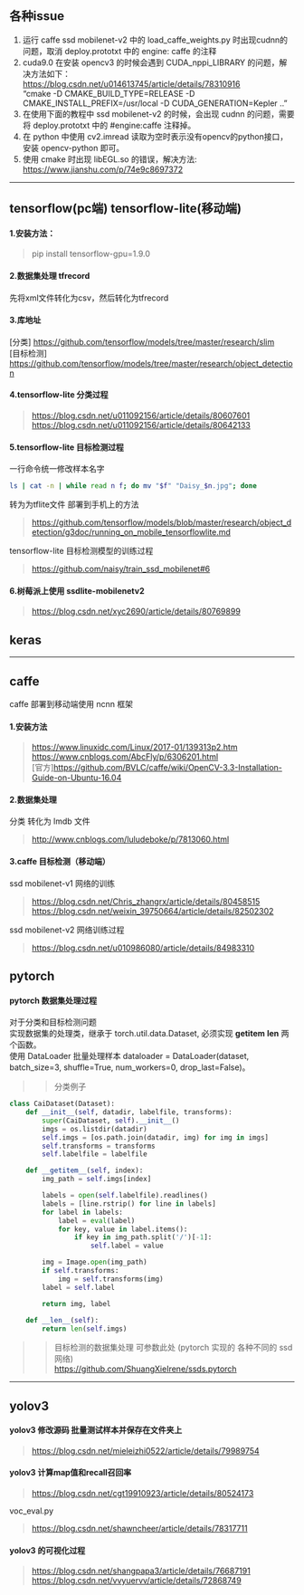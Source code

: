 ## 各种issue
1. 运行 caffe ssd mobilenet-v2 中的 load_caffe_weights.py 时出现cudnn的问题，取消 deploy.prototxt 中的 engine: caffe 的注释<br>
2. cuda9.0 在安装 opencv3 的时候会遇到 CUDA_nppi_LIBRARY 的问题，解决方法如下：<br>
    https://blog.csdn.net/u014613745/article/details/78310916<br>
    “cmake -D CMAKE_BUILD_TYPE=RELEASE -D CMAKE_INSTALL_PREFIX=/usr/local -D CUDA_GENERATION=Kepler ..”<br>
3. 在使用下面的教程中 ssd mobilenet-v2 的时候，会出现 cudnn 的问题，需要将 deploy.prototxt 中的 #engine:caffe 注释掉。<br>
4. 在 python 中使用 cv2.imread 读取为空时表示没有opencv的python接口，安装 opencv-python 即可。<br>
5. 使用 cmake 时出现 libEGL.so 的错误，解决方法:<br>
    https://www.jianshu.com/p/74e9c8697372
-----------------------------------------------------------------------------------------------------------------------

## tensorflow(pc端)    tensorflow-lite(移动端)
#### 1.安装方法：
> pip install tensorflow-gpu=1.9.0

#### 2.数据集处理  tfrecord
先将xml文件转化为csv，然后转化为tfrecord

#### 3.库地址
[分类]  https://github.com/tensorflow/models/tree/master/research/slim<br>
[目标检测]  https://github.com/tensorflow/models/tree/master/research/object_detection

#### 4.tensorflow-lite  分类过程  
> https://blog.csdn.net/u011092156/article/details/80607601<br>
> https://blog.csdn.net/u011092156/article/details/80642133

#### 5.tensorflow-lite  目标检测过程
一行命令统一修改样本名字 <br>
```bash
ls | cat -n | while read n f; do mv "$f" "Daisy_$n.jpg"; done 
```
转为为tflite文件 部署到手机上的方法<br>
> https://github.com/tensorflow/models/blob/master/research/object_detection/g3doc/running_on_mobile_tensorflowlite.md

tensorflow-lite 目标检测模型的训练过程<br>
> https://github.com/naisy/train_ssd_mobilenet#6

#### 6.树莓派上使用 ssdlite-mobilenetv2
>https://blog.csdn.net/xyc2690/article/details/80769899


## keras 

---------------------------------------------------------------------------------------------------------------------
## caffe
caffe 部署到移动端使用 ncnn 框架

#### 1.安装方法
> https://www.linuxidc.com/Linux/2017-01/139313p2.htm<br>
> https://www.cnblogs.com/AbcFly/p/6306201.html<br>
[官方]https://github.com/BVLC/caffe/wiki/OpenCV-3.3-Installation-Guide-on-Ubuntu-16.04

#### 2.数据集处理
分类 转化为 lmdb 文件
> http://www.cnblogs.com/luludeboke/p/7813060.html

#### 3.caffe  目标检测（移动端）
ssd mobilenet-v1  网络的训练<br>
> https://blog.csdn.net/Chris_zhangrx/article/details/80458515<br>
> https://blog.csdn.net/weixin_39750664/article/details/82502302

ssd mobilenet-v2  网络训练过程<br>
>https://blog.csdn.net/u010986080/article/details/84983310


## pytorch
#### pytorch 数据集处理过程
对于分类和目标检测问题<br>
实现数据集的处理类，继承于 torch.util.data.Dataset, 必须实现 __getitem__ __len__ 两个函数。<br>
使用 DataLoader 批量处理样本 dataloader = DataLoader(dataset, batch_size=3, shuffle=True, num_workers=0, drop_last=False)。<br>
>> 分类例子
```python
class CaiDataset(Dataset):
    def __init__(self, datadir, labelfile, transforms):
        super(CaiDataset, self).__init__()
        imgs = os.listdir(datadir)
        self.imgs = [os.path.join(datadir, img) for img in imgs]
        self.transforms = transforms
        self.labelfile = labelfile

    def __getitem__(self, index):
        img_path = self.imgs[index]

        labels = open(self.labelfile).readlines()
        labels = [line.rstrip() for line in labels]
        for label in labels:
            label = eval(label)
            for key, value in label.items():
                if key in img_path.split('/')[-1]:
                    self.label = value

        img = Image.open(img_path)
        if self.transforms:
            img = self.transforms(img)
        label = self.label

        return img, label
    
    def __len__(self):
        return len(self.imgs)
```
>> 目标检测的数据集处理  可参数此处 (pytorch 实现的 各种不同的 ssd 网络) <br>
https://github.com/ShuangXieIrene/ssds.pytorch

----------------------------------------------------------------------------------------------------------------------

## yolov3
#### yolov3 修改源码 批量测试样本并保存在文件夹上
> https://blog.csdn.net/mieleizhi0522/article/details/79989754

#### yolov3 计算map值和recall召回率
> https://blog.csdn.net/cgt19910923/article/details/80524173

voc_eval.py
> https://blog.csdn.net/shawncheer/article/details/78317711

#### yolov3 的可视化过程
> https://blog.csdn.net/shangpapa3/article/details/76687191<br>
> https://blog.csdn.net/vvyuervv/article/details/72868749
